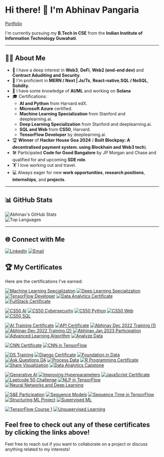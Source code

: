 # Hi there! 👋 I'm Abhinav Pangaria
[Portfolio](https://portfolio-abhinavs-projects-6628997f.vercel.app/)

I'm currently pursuing my **B.Tech in CSE** from the **Indian Institute of Information Technology Guwahati**.

---

## 🧑‍💻 About Me

- 🔭 I have a deep interest in **Web3**, **DeFi**, **Web2 (end-end dev)** and **Contract Aduditing and Security**.
- 🌱 I'm proficient in **MERN / Next | Js/Ts**, **React-native**,**SQL / NoSQL**, **Solidity**. 
- 👯 I have some knowledge of **AI/ML** and working on **Solana**
- 🎓 Certifications:
  - **AI and Python** from Harvard edX.
  - **Microsoft Azure** certified.
  - **Machine Learning Specialization** from Stanford and deeplearning.ai.
  - **Deep Learning Specialization** from Stanford and deeplearning.ai.
  - **SQL and Web** from **CS50**, Harvard.
  - **TensorFlow Developer** by deeplearning.ai.
- 🏆 **Winner** of **Hacker House Goa 2024** ( **Built Blockpay: A decentralised payment system. using Blockhain and Web3 tech**).
- 🛠️ Participated **Code for Good Bangalore** by JP Morgan and Chase and qualified for and upcoming **SDE role**.
- 🏋️ I love working out and travel.
- 💻 Always eager for new **work opportunities**, **research positions**, **internships**, and **projects**.

---

## 📊 GitHub Stats

![Abhinav's GitHub Stats](https://github-readme-stats.vercel.app/api?username=18Abhinav07&show_icons=true&theme=radical)  
![Top Languages](https://github-readme-stats.vercel.app/api/top-langs/?username=18Abhinav07&layout=compact&theme=radical)

---

## 🌐 Connect with Me

[![LinkedIn](https://img.shields.io/badge/LinkedIn-0077B5?style=for-the-badge&logo=linkedin&logoColor=white)](https://www.linkedin.com/in/abhinavpangaria1807200305) 
[![Email](https://img.shields.io/badge/Email-D14836?style=for-the-badge&logo=gmail&logoColor=white)](mailto:abhinavpangaria2003@gmail.com)

## 🏆 My Certificates

Here are the certifications I've earned:

[![Machine Learning Specialization](https://img.shields.io/badge/Machine%20Learning%20Specialization-blue)](./Certificates/Machine_Larning_Specialisation.pdf)
[![Deep Learning Specialization](https://img.shields.io/badge/Deep%20Learning%20Specialization-orange)](./Certificates/Deep_Learning_specialization.pdf)
[![TensorFlow Developer](https://img.shields.io/badge/TensorFlow%20Developer-brightgreen)](./Certificates/TF_developer.pdf)
[![Data Analytics Certificate](https://img.shields.io/badge/Data%20Analytics%20Certificate-red)](./Certificates/Data_Analytics.pdf)
[![FullStack Certificate](https://img.shields.io/badge/FullStack%20Certificate-yellow)](./Certificates/FullStack.pdf)

[![CS50 AI](https://img.shields.io/badge/CS50%20AI-purple)](./Certificates/CS50AI.pdf)
[![CS50 Cybersecurity](https://img.shields.io/badge/CS50%20Cybersecurity-darkblue)](./Certificates/CS50Cybersecurity.pdf)
[![CS50 Python](https://img.shields.io/badge/CS50%20Python-lightgray)](./Certificates/CS50P.pdf)
[![CS50 Web](https://img.shields.io/badge/CS50%20Web-lightblue)](./Certificates/CS50WEB.pdf)
[![CS50 SQL](https://img.shields.io/badge/CS50%20SQL-yellowgreen)](./Certificates/CS50_SQL.pdf)

[![AI Training Certificate](https://img.shields.io/badge/AI%20Training%20Certificate-blueviolet)](./Certificates/AI_training.pdf)
[![API Certificate](https://img.shields.io/badge/API%20Certificate-cyan)](./Certificates/API.pdf)
[![Abhinav Dec 2022 Training (1)](https://img.shields.io/badge/Abhinav%20Dec%202022%20Training%20(1)-lightgreen)](./Certificates/Abhinav_Dec_2022_training_35927.pdf)
[![Abhinav Dec 2022 Training (2)](https://img.shields.io/badge/Abhinav%20Dec%202022%20Training%20(2)-lightcoral)](./Certificates/Abhinav_Dec_2022_training_35990.pdf)
[![Abhinav Jan 2023 Participation](https://img.shields.io/badge/Abhinav%20Jan%202023%20Participation-salmon)](./Certificates/Abhinav_Jan_2023_participation_40946.pdf)
[![Advanced Learning Algorithm](https://img.shields.io/badge/Advanced%20Learning%20Algorithm-fuchsia)](./Certificates/Advanced_Learning_Algorithm.pdf)
[![Analyze Data](https://img.shields.io/badge/Analyze%20Data-lightseagreen)](./Certificates/Analyze_Data.pdf)

[![CNN Certificate](https://img.shields.io/badge/CNN%20Certificate-forestgreen)](./Certificates/CNN.pdf)
[![CNN in TensorFlow](https://img.shields.io/badge/CNN%20in%20TensorFlow-blue)](./Certificates/CNN_in_TF.pdf)

[![DS Training](https://img.shields.io/badge/DS%20Training-gold)](./Certificates/DS_training.pdf)
[![Django Certificate](https://img.shields.io/badge/Django%20Certificate-lightpink)](./Certificates/Django.pdf)
[![Foundation in Data](https://img.shields.io/badge/Foundation%20in%20Data-mistyrose)](./Certificates/Foundation_Data.pdf)
[![Ask Questions DA](https://img.shields.io/badge/Ask%20Questions%20DA-coral)](./Certificates/Ask_Questions_DA.pdf)
[![Process Data](https://img.shields.io/badge/Process%20Data-lightsalmon)](./Certificates/Process_Data.pdf)
[![R Programming Certificate](https://img.shields.io/badge/R%20Programming%20Certificate-orange)](./Certificates/R_programming.pdf)
[![Share Visualization](https://img.shields.io/badge/Share%20Visualization-deepskyblue)](./Certificates/Share_visualisation)
[![Data Analytics Capstone](https://img.shields.io/badge/Data%20Analytics%20Capstone-springgreen)](./Certificates/DA_capstone.pdf)

[![Generative AI](https://img.shields.io/badge/Generative%20AI-royalblue)](./Certificates/Generative_AI.pdf)
[![Improving Hyperparameters](https://img.shields.io/badge/Improving%20Hyperparameters-purple)](./Certificates/Improving_Hyperparameters.pdf)
[![JavaScript Certificate](https://img.shields.io/badge/JavaScript%20Certificate-seashell)](./Certificates/Javascript.pdf)
[![Leetcode 50 Challenge](https://img.shields.io/badge/Leetcode%2050%20Challenge-lightblue)](./Certificates/Leetcode_50.png)
[![NLP in TensorFlow](https://img.shields.io/badge/NLP%20in%20TensorFlow-powderblue)](./Certificates/NLP_TF.pdf)
[![Neural Networks and Deep Learning](https://img.shields.io/badge/Neural%20Networks%20and%20Deep%20Learning-skyblue)](./Certificates/Neural_Networks_and_Deep_Learning.pdf)

[![S&E Participation](https://img.shields.io/badge/S%26E%20Participation-peach)](./Certificates/SandE_participation.pdf)
[![Sequence Models](https://img.shields.io/badge/Sequence%20Models-salmon)](./Certificates/Sequence_models.pdf)
[![Sequence Time in TensorFlow](https://img.shields.io/badge/Sequence%20Time%20in%20TensorFlow-cyan)](./Certificates/Sequence_time_TF.pdf)
[![Structuring ML Project](https://img.shields.io/badge/Structuring%20ML%20Project-purple)](./Certificates/Structuring_ML_Project.pdf)
[![Supervised ML](https://img.shields.io/badge/Supervised%20ML-yellowgreen)](./Certificates/Supervised_ML.pdf)

[![TensorFlow Course 1](https://img.shields.io/badge/TensorFlow%20Course%201-orange)](./Certificates/Tensorflow_course_1.pdf)
[![Unsupervised Learning](https://img.shields.io/badge/Unsupervised%20Learning-lightgray)](./Certificates/Unsupervised_Learning.pdf)


Feel free to check out any of these certificates by clicking the links above!
---

Feel free to reach out if you want to collaborate on a project or discuss anything related to my interests!

<!---
18Abhinav07/18Abhinav07 is a ✨ special ✨ repository because its `README.md` (this file) appears on your GitHub profile.
You can click the Preview link to take a look at your changes.
--->
